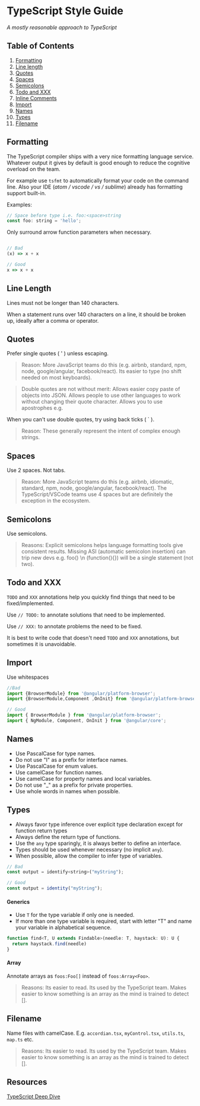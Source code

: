 # TypeScript Style Guide

*A mostly reasonable approach to TypeScript*


## Table of Contents

1. [Formatting](#formatting)
2. [Line length](#line-length)
3. [Quotes](#quotes)
4. [Spaces](#spaces)
5. [Semicolons](#semicolons)
6. [Todo and XXX](#todo-and-xxx)
7. [Inline Comments](#inline-comments)
8. [Import](#import)
9. [Names](#names)
10. [Types](#types)
11. [Filename](#filename)

## Formatting

The TypeScript compiler ships with a very nice formatting language service. Whatever output it gives by default is good enough to reduce the cognitive overload on the team.

For example use `tsfmt` to automatically format your code on the command line. Also your IDE (*atom / vscode / vs / sublime*) already has formatting support built-in.

Examples:

```js
// Space before type i.e. foo:<space>string
const foo: string = 'hello';
```

Only surround arrow function parameters when necessary.

```js

// Bad
(x) => x + x

// Good
x => x + x
```

## Line Length

Lines must not be longer than 140 characters.

When a statement runs over 140 characters on a line, it should be broken up, ideally after a comma or operator.

## Quotes

Prefer single quotes ( \' ) unless escaping.

> Reason: More JavaScript teams do this (e.g. airbnb, standard, npm, node, google/angular, facebook/react). Its easier to type (no shift needed on most keyboards).

> Double quotes are not without merit: Allows easier copy paste of objects into JSON. Allows people to use other languages to work without changing their quote character. Allows you to use apostrophes e.g.

When you can't use double quotes, try using back ticks ( \` ).

> Reason: These generally represent the intent of complex enough strings.

## Spaces

Use 2 spaces. Not tabs.

> Reason: More JavaScript teams do this (e.g. airbnb, idiomatic, standard, npm, node, google/angular, facebook/react). The TypeScript/VSCode teams use 4 spaces but are definitely the exception in the ecosystem.


## Semicolons

Use semicolons.

> Reasons: Explicit semicolons helps language formatting tools give consistent results. Missing ASI (automatic semicolon insertion) can trip new devs e.g. foo() \\n (function(){}) will be a single statement (not two).

## Todo and XXX

`TODO` and `XXX` annotations help you quickly find things that need to be fixed/implemented.

Use `// TODO:` to annotate solutions that need to be implemented.

Use `// XXX:` to annotate problems the need to be fixed.

It is best to write code that doesn't need `TODO` and `XXX` annotations, but sometimes it is unavoidable.

## Import

Use whitespaces

```js
//Bad
import {BrowserModule} from '@angular/platform-browser';
import {BrowserModule,Component ,OnInit} from '@angular/platform-browser';

// Good
import { BrowserModule } from '@angular/platform-browser';
import { NgModule, Component, OnInit } from '@angular/core';
```

## Names

* Use PascalCase for type names.
* Do not use "I" as a prefix for interface names.
* Use PascalCase for enum values.
* Use camelCase for function names.
* Use camelCase for property names and local variables.
* Do not use "\_" as a prefix for private properties.
* Use whole words in names when possible.

## Types

* Always favor type inference over explicit type declaration except for function return types
* Always define the return type of functions.
* Use the `any` type sparingly, it is always better to define an interface.
* Types should be used whenever necessary (no implicit `any`).
* When possible, allow the compiler to infer type of variables.

```js
// Bad
const output = identify<string>("myString");

// Good
const output = identity("myString");
```

#### Generics

* Use `T` for the type variable if only one is needed.
* If more than one type variable is required, start with letter "T" and name your variable in alphabetical sequence.

```js
function find<T, U extends Findable>(needle: T, haystack: U): U {
  return haystack.find(needle)
}
```

#### Array

Annotate arrays as `foos:Foo[]` instead of `foos:Array<Foo>`.

> Reasons: Its easier to read. Its used by the TypeScript team. Makes easier to know something is an array as the mind is trained to detect [].


## Filename

Name files with camelCase. E.g. `accordian.tsx`, `myControl.tsx`, `utils.ts`, `map.ts` etc.

> Reasons: Its easier to read. Its used by the TypeScript team. Makes easier to know something is an array as the mind is trained to detect [].

## Resources

[TypeScript Deep Dive](https://www.gitbook.com/book/basarat/typescript/details)

